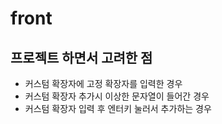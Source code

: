 # front

## 프로젝트 하면서 고려한 점
- 커스텀 확장자에 고정 확장자를 입력한 경우
- 커스텀 확장자 추가시 이상한 문자열이 들어간 경우
- 커스텀 확장자 입력 후 엔터키 눌러서 추가하는 경우
